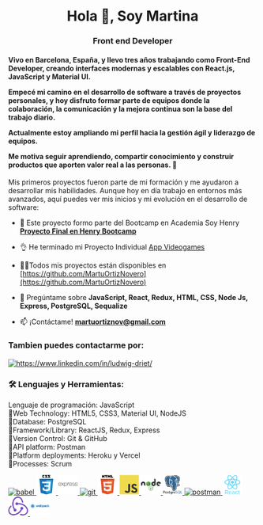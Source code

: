 <h1 align="center">Hola 👋, Soy Martina</h1>
<h3 align="center">Front end Developer</h3>
<h4>Vivo en Barcelona, España, y llevo tres años trabajando como Front-End Developer, creando interfaces modernas y escalables con React.js, JavaScript y Material UI.

Empecé mi camino en el desarrollo de software a través de proyectos personales, y hoy disfruto formar parte de equipos donde la colaboración, la comunicación y la mejora continua son la base del trabajo diario.

Actualmente estoy ampliando mi perfil hacia la gestión ágil y liderazgo de equipos.

Me motiva seguir aprendiendo, compartir conocimiento y construir productos que aporten valor real a las personas. 🚀
</h4>

Mis primeros proyectos fueron parte de mi formación y me ayudaron a desarrollar mis habilidades. Aunque hoy en día trabajo en entornos más avanzados, aquí puedes ver mis inicios y mi evolución en el desarrollo de software:

- 🔭 Este proyecto formo parte del Bootcamp en Academia Soy Henry [**Proyecto Final en Henry Bootcamp**](https://henry-front.vercel.app/)

- 👌 He terminado mi Proyecto Individual [App Videogames](https://github.com/MartuOrtizNovero/VideogamesApp-Mar)

- 👨‍💻Todos mis proyectos están disponibles en [https://github.com/MartuOrtizNovero](https://github.com/MartuOrtizNovero)

- 💬 Pregúntame sobre **JavaScript, React, Redux, HTML, CSS, Node Js, Express, PostgreSQL, Sequalize**

- 📫 ¡Contáctame! **martuortiznov@gmail.com**

<h3 align="left">Tambien puedes contactarme por:</h3>
<p align="left">
<a href="https://www.linkedin.com/in/martina-ortiznovero/" target="blank"><img align="center" src="https://raw.githubusercontent.com/rahuldkjain/github-profile-readme-generator/master/src/images/icons/Social/linked-in-alt.svg" alt="https://www.linkedin.com/in/ludwig-driet/" height="30" width="40" /></a>
</p>

<h3 align="left"> 🛠️ Lenguajes y Herramientas:</h3>

Lenguaje de programación: JavaScript 
</br>
🔸Web Technology: HTML5, CSS3, Material UI, NodeJS
</br>
🔸Database: PostgreSQL
</br>
🔸Framework/Library: ReactJS, Redux, Express
</br>
🔸Version Control: Git & GitHub
</br>
🔸API platform: Postman
</br>
🔸Platform deployments: Heroku y Vercel
</br>
🔸Processes: Scrum

<p align="left"> <a href="https://babeljs.io/" target="_blank" rel="noreferrer"> <img src="https://www.vectorlogo.zone/logos/babeljs/babeljs-icon.svg" alt="babel" width="40" height="40"/> </a> <a href="https://www.w3schools.com/css/" target="_blank" rel="noreferrer"> <img src="https://raw.githubusercontent.com/devicons/devicon/master/icons/css3/css3-original-wordmark.svg" alt="css3" width="40" height="40"/> </a> <a href="https://expressjs.com" target="_blank" rel="noreferrer"> <img src="https://raw.githubusercontent.com/devicons/devicon/master/icons/express/express-original-wordmark.svg" alt="express" width="40" height="40"/> </a> <a href="https://git-scm.com/" target="_blank" rel="noreferrer"> <img src="https://www.vectorlogo.zone/logos/git-scm/git-scm-icon.svg" alt="git" width="40" height="40"/> </a> <a href="https://www.w3.org/html/" target="_blank" rel="noreferrer"> <img src="https://raw.githubusercontent.com/devicons/devicon/master/icons/html5/html5-original-wordmark.svg" alt="html5" width="40" height="40"/> </a> <a href="https://developer.mozilla.org/en-US/docs/Web/JavaScript" target="_blank" rel="noreferrer"> <img src="https://raw.githubusercontent.com/devicons/devicon/master/icons/javascript/javascript-original.svg" alt="javascript" width="40" height="40"/> </a> <a href="https://nodejs.org" target="_blank" rel="noreferrer"> <img src="https://raw.githubusercontent.com/devicons/devicon/master/icons/nodejs/nodejs-original-wordmark.svg" alt="nodejs" width="40" height="40"/> </a> <a href="https://www.postgresql.org" target="_blank" rel="noreferrer"> <img src="https://raw.githubusercontent.com/devicons/devicon/master/icons/postgresql/postgresql-original-wordmark.svg" alt="postgresql" width="40" height="40"/> </a> <a href="https://postman.com" target="_blank" rel="noreferrer"> <img src="https://www.vectorlogo.zone/logos/getpostman/getpostman-icon.svg" alt="postman" width="40" height="40"/> </a> <a href="https://reactjs.org/" target="_blank" rel="noreferrer"> <img src="https://raw.githubusercontent.com/devicons/devicon/master/icons/react/react-original-wordmark.svg" alt="react" width="40" height="40"/> </a> <a href="https://redux.js.org" target="_blank" rel="noreferrer"> <img src="https://raw.githubusercontent.com/devicons/devicon/master/icons/redux/redux-original.svg" alt="redux" width="40" height="40"/> </a> <a href="https://webpack.js.org" target="_blank" rel="noreferrer"> <img src="https://raw.githubusercontent.com/devicons/devicon/d00d0969292a6569d45b06d3f350f463a0107b0d/icons/webpack/webpack-original-wordmark.svg" alt="webpack" width="40" height="40"/> </a> </p>

